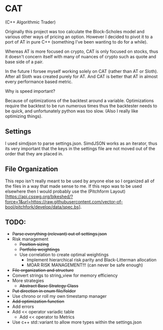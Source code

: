 # CAT

(C++ Algorithmic Trader)

Originally this project was too calculate the Block-Scholes model and various other ways of pricing an option. However I decided to pivot it to a port of AT in pure C++ (something I've been wanting to do for a while).

Whereas AT is more focused on crypto, CAT is only focused on stocks, thus it doesn't concern itself with many of nuances of crypto such as quote and base side of a pair.

In the future I forsee myself working solely on CAT (rather than AT or Sloth). After all Sloth was created purely for AT. And CAT is better that AT in almost every performance based metric.

Why is speed important?

Because of optimizations of the backtest around a variable. Optimizations require the backtest to be run numerous times thus the backtester needs to be quick, and unfortunately python was too slow. (Also I really like optimizing things). 

## Settings

I used simdjson to parse settings.json. SimdJSON works as an iterator, thus its very important that the keys in the settings file are not moved out of the order that they are placed in.

## File Organization

This repo isn't really meant to be used by anyone else so I organized all of the files in a way that made sense to me. If this repo was to be used elsewhere then I would probably use the (Pitchform Layout)[https://api.csswg.org/bikeshed/?force=1&url=https://raw.githubusercontent.com/vector-of-bool/pitchfork/develop/data/spec.bs].

## TODO:
* ~~Parse everything (relevant) out of settings.json~~
* Risk management
  * ~~Position sizing~~
  * ~~Portfolio weightings~~
  * Use correlation to create optimal weightings
    * Implement hierarchical risk parity and Black-Litterman allocation
    * MOAR RISK MANAGEMENT!!! (can never be safe enough)
* ~~File organization and structure~~
* Convert strings to string_view for memory efficiency
* More strategies
  * ~~Abstract Base Strategy Class~~
* ~~Put direction in enum file/folder~~
* Use chrono or roll my own timestamp manager
* ~~Add optimization function~~
* Add errors
* Add << operator variadic table
  * Add << operator to Metrics
* Use c++ std::variant to allow more types within the settings.json
